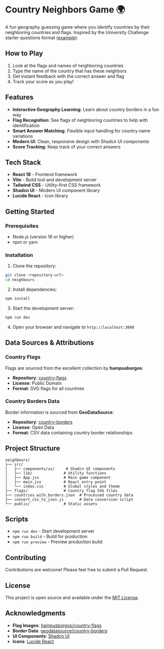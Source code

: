 # Country Neighbors Game 🌍

A fun geography guessing game where you identify countries by their neighboring countries and flags. Inspired by the University Challenge starter questions format ([example](https://youtu.be/Qrgl45ZiaSg?t=7)).

## How to Play

1. Look at the flags and names of neighboring countries
2. Type the name of the country that has these neighbors
3. Get instant feedback with the correct answer and flag
4. Track your score as you play!

## Features

- **Interactive Geography Learning**: Learn about country borders in a fun way
- **Flag Recognition**: See flags of neighboring countries to help with identification
- **Smart Answer Matching**: Flexible input handling for country name variations
- **Modern UI**: Clean, responsive design with Shadcn UI components
- **Score Tracking**: Keep track of your correct answers

## Tech Stack

- **React 18** - Frontend framework
- **Vite** - Build tool and development server
- **Tailwind CSS** - Utility-first CSS framework
- **Shadcn UI** - Modern UI component library
- **Lucide React** - Icon library

## Getting Started

### Prerequisites

- Node.js (version 16 or higher)
- npm or yarn

### Installation

1. Clone the repository:
```bash
git clone <repository-url>
cd neighbours
```

2. Install dependencies:
```bash
npm install
```

3. Start the development server:
```bash
npm run dev
```

4. Open your browser and navigate to `http://localhost:3000`

## Data Sources & Attributions

### Country Flags
Flags are sourced from the excellent collection by **hampusborgos**:
- **Repository**: [country-flags](https://github.com/hampusborgos/country-flags/tree/main)
- **License**: Public Domain
- **Format**: SVG flags for all countries

### Country Borders Data
Border information is sourced from **GeoDataSource**:
- **Repository**: [country-borders](https://github.com/geodatasource/country-borders/tree/master)
- **License**: Open Data
- **Format**: CSV data containing country border relationships

## Project Structure

```
neighbours/
├── src/
│   ├── components/ui/     # Shadcn UI components
│   ├── lib/              # Utility functions
│   ├── App.jsx           # Main game component
│   ├── main.jsx          # React entry point
│   └── index.css         # Global styles and theme
├── flags/                # Country flag SVG files
├── countries_with_borders.json  # Processed country data
├── convert_csv_to_json.js       # Data conversion script
└── public/               # Static assets
```

## Scripts

- `npm run dev` - Start development server
- `npm run build` - Build for production
- `npm run preview` - Preview production build

## Contributing

Contributions are welcome! Please feel free to submit a Pull Request.

## License

This project is open source and available under the [MIT License](LICENSE).

## Acknowledgments

- **Flag Images**: [hampusborgos/country-flags](https://github.com/hampusborgos/country-flags/tree/main)
- **Border Data**: [geodatasource/country-borders](https://github.com/geodatasource/country-borders/tree/master)
- **UI Components**: [Shadcn UI](https://ui.shadcn.com/)
- **Icons**: [Lucide React](https://lucide.dev/)